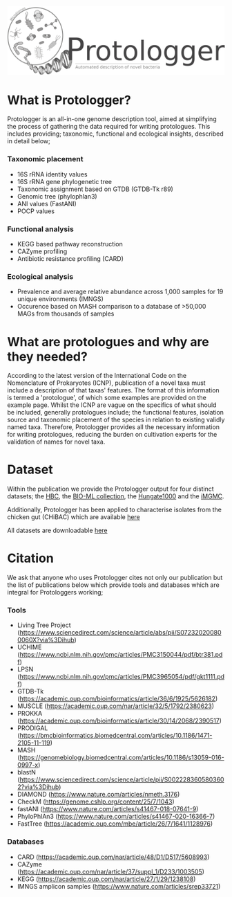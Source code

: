 ![logo](/images/Protologger-logo.png)


# What is Protologger?

Protologger is an all-in-one genome description tool, aimed at simplifying the process of gathering the data required for writing protologues. This includes providing; taxonomic, functional and ecological insights, described in detail below;

### Taxonomic placement
- 16S rRNA identity values
- 16S rRNA gene phylogenetic tree
- Taxonomic assignment based on GTDB (GTDB-Tk r89)
- Genomic tree (phylophlan3)
- ANI values (FastANI)
- POCP values

### Functional analysis
- KEGG based pathway reconstruction
- CAZyme profiling
- Antibiotic resistance profiling (CARD)

### Ecological analysis
- Prevalence and average relative abundance across 1,000 samples for 19 unique environments (IMNGS)
- Occurence based on MASH comparison to a database of >50,000 MAGs from thousands of samples

# What are protologues and why are they needed?
According to the latest version of the International Code on the Nomenclature of Prokaryotes (ICNP), publication of a novel taxa must include a description of that taxas' features. The format of this information is termed a 'protologue', of which some examples are provided on the example page. Whilst the ICNP are vague on the specifics of what should be included, generally protologues include; the functional features, isolation source and taxonomic placement of the species in relation to existing validly named taxa.
Therefore, Protologger provides all the necessary information for writing protologues, reducing the burden on cultivation experts for the validation of names for novel taxa.

# Dataset
Within the publication we provide the Protologger output for four distinct datasets; the [HBC](https://www.nature.com/articles/s41587-018-0009-7), the [BIO-ML collection](https://www.nature.com/articles/s41591-019-0559-3), the [Hungate1000](https://www.nature.com/articles/nbt.4110) and the [iMGMC](https://www.sciencedirect.com/science/article/pii/S2211124720301972?via%3Dihub). 

Additionally, Protologger has been applied to characterise isolates from the chicken gut (CHiBAC) which are available [here](LONK)

All datasets are downloadable [here](https://drive.google.com/file/d/1abNuXifhd2mH8txxkVhUO9MOZLcMETTb/view?usp=sharing)

# Citation
We ask that anyone who uses Protologger cites not only our publication but the list of publications below which provide tools and databases which are integral for Protologgers working;

### Tools
- Living Tree Project (https://www.sciencedirect.com/science/article/abs/pii/S072320200800060X?via%3Dihub)
- UCHIME (https://www.ncbi.nlm.nih.gov/pmc/articles/PMC3150044/pdf/btr381.pdf)
- LPSN (https://www.ncbi.nlm.nih.gov/pmc/articles/PMC3965054/pdf/gkt1111.pdf)
- GTDB-Tk (https://academic.oup.com/bioinformatics/article/36/6/1925/5626182)
- MUSCLE (https://academic.oup.com/nar/article/32/5/1792/2380623)
- PROKKA (https://academic.oup.com/bioinformatics/article/30/14/2068/2390517)
- PRODIGAL (https://bmcbioinformatics.biomedcentral.com/articles/10.1186/1471-2105-11-119)
- MASH (https://genomebiology.biomedcentral.com/articles/10.1186/s13059-016-0997-x)
- blastN (https://www.sciencedirect.com/science/article/pii/S0022283605803602?via%3Dihub)
- DIAMOND (https://www.nature.com/articles/nmeth.3176)
- CheckM (https://genome.cshlp.org/content/25/7/1043)
- fastANI (https://www.nature.com/articles/s41467-018-07641-9)
- PhyloPhlAn3 (https://www.nature.com/articles/s41467-020-16366-7)
- FastTree (https://academic.oup.com/mbe/article/26/7/1641/1128976)

### Databases 
- CARD (https://academic.oup.com/nar/article/48/D1/D517/5608993)
- CAZyme (https://academic.oup.com/nar/article/37/suppl_1/D233/1003505)
- KEGG (https://academic.oup.com/nar/article/27/1/29/1238108)
- IMNGS amplicon samples (https://www.nature.com/articles/srep33721)


